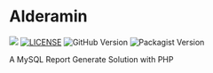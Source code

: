 # Alderamin

<a href="https://996.icu"><img src="https://img.shields.io/badge/link-996.icu-red.svg"></a>
[![LICENSE](https://img.shields.io/badge/license-GPL%203.0%20(The%20996%20Prohibited%20License)-blue.svg)](https://github.com/996icu/996.ICU/blob/master/LICENSE)
![GitHub Version](https://img.shields.io/github/release/sinri/Alderamin.svg)
![Packagist Version](https://img.shields.io/packagist/v/sinri/Alderamin.svg)

A MySQL Report Generate Solution with PHP
